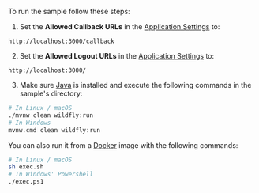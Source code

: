 To run the sample follow these steps:

1) Set the **Allowed Callback URLs** in the <a href="$manage_url/#/applications/$account.clientId/settings" target="_blank" rel="noreferrer">Application Settings</a> to:
```text
http://localhost:3000/callback
```

2) Set the **Allowed Logout URLs** in the <a href="$manage_url/#/applications/$account.clientId/settings" target="_blank" rel="noreferrer">Application Settings</a> to:
```text
http://localhost:3000/
```

3) Make sure <a href="http://www.oracle.com/technetwork/java/javase/downloads/" target="_blank" rel="noreferrer">Java</a> is installed and execute the following commands in the sample's directory:

```bash
# In Linux / macOS
./mvnw clean wildfly:run
# In Windows
mvnw.cmd clean wildfly:run
```

You can also run it from a <a href="https://www.docker.com" target="_blank" rel="noreferrer">Docker</a> image with the following commands:

```bash
# In Linux / macOS
sh exec.sh
# In Windows' Powershell
./exec.ps1
```